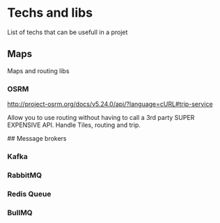 # Techs and libs
List of techs that can be usefull in a projet


## Maps

Maps and routing libs

### OSRM

http://project-osrm.org/docs/v5.24.0/api/?language=cURL#trip-service

Allow you to use routing without having to call a 3rd party SUPER EXPENSIVE API. Handle Tiles, routing and trip.


## Message brokers

### Kafka

### RabbitMQ

### Redis Queue

### BullMQ

